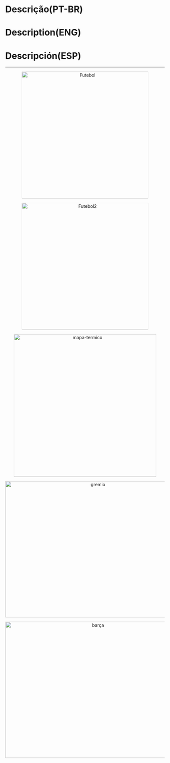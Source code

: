 # Descrição(PT-BR)
# Description(ENG)
# Descripción(ESP)
----------------------------------------------------------------------------------------------------------
<p align="center">   
   <img src="https://github.com/wilmorales21/Scripts/assets/(https://github.com/wilmorales21/Scripts/assets/80546143/5f9527ca-d1be-4541-9277-a3d21cbe9184)" alt="Futebol" height="400">
</p>

<p align="center">   
   <img src="https://github.com/wilmorales21/Scripts/assets/(https://github.com/wilmorales21/Scripts/assets/80546143/c9c9ce21-c513-47df-a3e4-6e4d1d438823)" alt="Futebol2" height="400">
</p>

<p align="center">
   <img src="https://github.com/wilmorales21/Scripts/assets/80546143/95c224c7-3326-4c43-9d87-193fff25f415" alt="mapa-termico" height="450">
</p>

<p align="center">
   <img src="https://github.com/wilmorales21/Scripts/assets/80546143/f843a4f5-891e-4f62-8e60-520ed12e2797" alt="gremio" height="430" width="570">
</p>

<p align="center">
   <img src="https://github.com/wilmorales21/Scripts/assets/80546143/c02f3172-0612-4363-9413-65b47a55d8c5" alt="barça" height="430" width="570">
</p>
